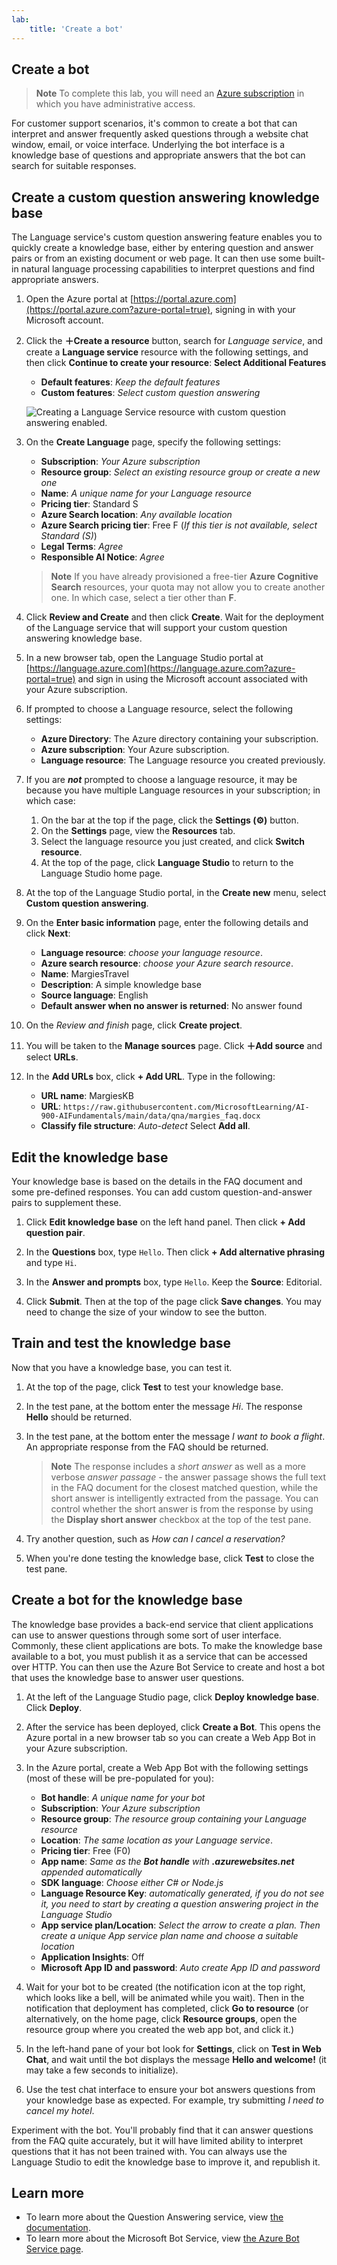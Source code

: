 ```yaml
---
lab:
    title: 'Create a bot'
---
```


## Create a bot

> **Note**
> To complete this lab, you will need an [Azure subscription](https://azure.microsoft.com/free?azure-portal=true) in which you have administrative access.

For customer support scenarios, it's common to create a bot that can interpret and answer frequently asked questions through a website chat window, email, or voice interface. Underlying the bot interface is a knowledge base of questions and appropriate answers that the bot can search for suitable responses.

## Create a custom question answering knowledge base

The Language service's custom question answering feature enables you to quickly create a knowledge base, either by entering question and answer pairs or from an existing document or web page. It can then use some built-in natural language processing capabilities to interpret questions and find appropriate answers.

1. Open the Azure portal at [https://portal.azure.com](https://portal.azure.com?azure-portal=true), signing in with your Microsoft account.

1. Click the **&#65291;Create a resource** button, search for *Language service*, and create a **Language service** resource with the following settings, and then click **Continue to create your resource**:
    **Select Additional Features**
    - **Default features**: *Keep the default features*
    - **Custom features**: *Select custom question answering*

    ![Creating a Language Service resource with custom question answering enabled.](media/create-a-bot/create-language-service-resource.png)

1. On the **Create Language** page, specify the following settings:
    - **Subscription**: *Your Azure subscription*
    - **Resource group**: *Select an existing resource group or create a new one*
    - **Name**: *A unique name for your Language resource*
    - **Pricing tier**: Standard S
    - **Azure Search location**: *Any available location*
    - **Azure Search pricing tier**: Free F (*If this tier is not available, select Standard (S)*)
    - **Legal Terms**: *Agree*
    - **Responsible AI Notice**: *Agree*

    > **Note**
    > If you have already provisioned a free-tier **Azure Cognitive Search** resources, your quota may not allow you to create another one. In which case, select a tier other than **F**.

1. Click **Review and Create** and then click **Create**. Wait for the deployment of the Language service that will support your custom question answering knowledge base.

1. In a new browser tab, open the Language Studio portal at [https://language.azure.com](https://language.azure.com?azure-portal=true) and sign in using the Microsoft account associated with your Azure subscription.

1. If prompted to choose a Language resource, select the following settings:
    - **Azure Directory**: The Azure directory containing your subscription.
    - **Azure subscription**: Your Azure subscription.
    - **Language resource**: The Language resource you created previously.

1. If you are ***not*** prompted to choose a language resource, it may be because you have multiple Language resources in your subscription; in which case:
    1. On the bar at the top if the page, click the **Settings (&#9881;)** button.
    2. On the **Settings** page, view the **Resources** tab.
    3. Select the language resource you just created, and click **Switch resource**.
    4. At the top of the page, click **Language Studio** to return to the Language Studio home page.

1. At the top of the Language Studio portal, in the **Create new** menu, select **Custom question answering**.

1. On the **Enter basic information** page, enter the following details and click **Next**:
    - **Language resource**: *choose your language resource*.  
    - **Azure search resource**: *choose your Azure search resource*.
    - **Name**: MargiesTravel
    - **Description**: A simple knowledge base
    - **Source language**: English
    - **Default answer when no answer is returned**: No answer found

1. On the *Review and finish* page, click **Create project**.

1. You will be taken to the **Manage sources** page. Click **&#65291;Add source** and select **URLs**.

1. In the **Add URLs** box, click **+ Add URL**. Type in the following:
    - **URL name**: MargiesKB
    - **URL**: `https://raw.githubusercontent.com/MicrosoftLearning/AI-900-AIFundamentals/main/data/qna/margies_faq.docx`
    - **Classify file structure**: *Auto-detect*
    Select **Add all**.  

## Edit the knowledge base

Your knowledge base is based on the details in the FAQ document and some pre-defined responses. You can add custom question-and-answer pairs to supplement these.

1. Click **Edit knowledge base** on the left hand panel. Then click **+ Add question pair**.

1. In the **Questions** box, type `Hello`. Then click **+ Add alternative phrasing** and type `Hi`.

1. In the **Answer and prompts** box, type `Hello`. Keep the **Source**: Editorial.

1. Click **Submit**. Then at the top of the page click **Save changes**. You may need to change the size of your window to see the button.

## Train and test the knowledge base

Now that you have a knowledge base, you can test it.

1. At the top of the page, click **Test** to test your knowledge base.

1. In the test pane, at the bottom enter the message *Hi*. The response **Hello** should be returned.

1. In the test pane, at the bottom enter the message *I want to book a flight*. An appropriate response from the FAQ should be returned.

    > **Note**
    > The response includes a *short answer* as well as a more verbose *answer passage* - the answer passage shows the full text in the FAQ document for the closest matched question, while the short answer is intelligently extracted from the passage. You can control whether the short answer is from the response by using the **Display short answer** checkbox at the top of the test pane.

1. Try another question, such as *How can I cancel a reservation?*

1. When you're done testing the knowledge base, click **Test** to close the test pane.

## Create a bot for the knowledge base

The knowledge base provides a back-end service that client applications can use to answer questions through some sort of user interface. Commonly, these client applications are bots. To make the knowledge base available to a bot, you must publish it as a service that can be accessed over HTTP. You can then use the Azure Bot Service to create and host a bot that uses the knowledge base to answer user questions.

1. At the left of the Language Studio page, click **Deploy knowledge base**. Click **Deploy**.

1. After the service has been deployed, click **Create a Bot**. This opens the Azure portal in a new browser tab so you can create a Web App Bot in your Azure subscription.

1. In the Azure portal, create a Web App Bot with the following settings (most of these will be pre-populated for you):
    - **Bot handle**: *A unique name for your bot*
    - **Subscription**: *Your Azure subscription*
    - **Resource group**: *The resource group containing your Language resource*
    - **Location**: *The same location as your Language service*.
    - **Pricing tier**: Free (F0)
    - **App name**: *Same as the **Bot handle** with **.azurewebsites.net** appended automatically*
    - **SDK language**: *Choose either C# or Node.js*
    - **Language Resource Key**: *automatically generated, if you do not see it, you need to start by creating a question answering project in the Language Studio* 
    - **App service plan/Location**: *Select the arrow to create a plan. Then create a unique App service plan name and choose a suitable location*
    - **Application Insights**: Off
    - **Microsoft App ID and password**: *Auto create App ID and password*

1. Wait for your bot to be created (the notification icon at the top right, which looks like a bell, will be animated while you wait). Then in the notification that deployment has completed, click **Go to resource** (or alternatively, on the home page, click **Resource groups**, open the resource group where you created the web app bot, and click it.)

1. In the left-hand pane of your bot look for **Settings**, click on **Test in Web Chat**, and wait until the bot displays the message **Hello and welcome!** (it may take a few seconds to initialize).

1. Use the test chat interface to ensure your bot answers questions from your knowledge base as expected. For example, try submitting *I need to cancel my hotel*.

Experiment with the bot. You'll probably find that it can answer questions from the FAQ quite accurately, but it will have limited ability to interpret questions that it has not been trained with. You can always use the Language Studio to edit the knowledge base to improve it, and republish it.

## Learn more

- To learn more about the Question Answering service, view [the documentation](https://docs.microsoft.com/azure/cognitive-services/language-service/question-answering/overview).
- To learn more about the Microsoft Bot Service, view [the Azure Bot Service page](https://azure.microsoft.com/services/bot-service/).